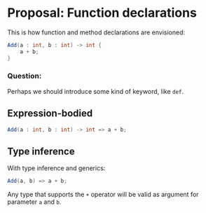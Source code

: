 # Proposal: Function declarations

This is how function and method declarations are envisioned:

```csharp
Add(a : int, b : int) -> int {
    a + b;
}
```

### Question:

Perhaps we should introduce some kind of keyword, like `def`.

## Expression-bodied

```csharp
Add(a : int, b : int) -> int => a + b;
```

## Type inference

With type inference and generics:

```csharp
Add(a, b) => a + b;
```

Any type that supports the `+` operator will be valid as argument for parameter `a` and `b`.